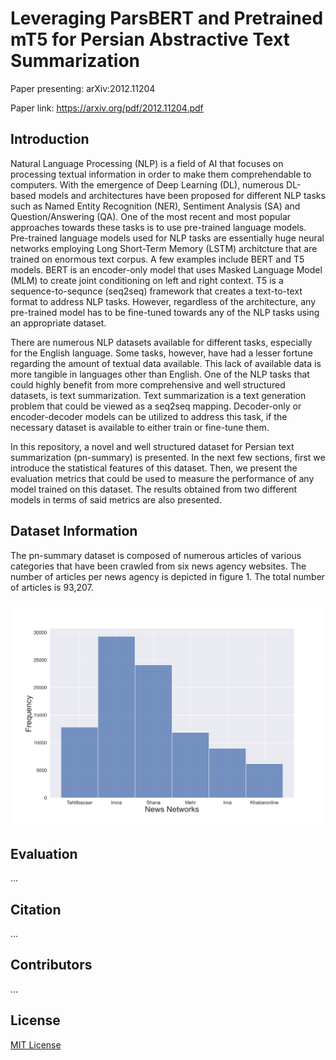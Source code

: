 # Leveraging ParsBERT and Pretrained mT5 for Persian Abstractive Text Summarization


Paper presenting: arXiv:2012.11204

Paper link: https://arxiv.org/pdf/2012.11204.pdf


## Introduction
Natural Language Processing (NLP) is a field of AI that focuses on processing textual information in order to make them comprehendable to computers. With the emergence of Deep Learning (DL), numerous DL-based models and architectures have been proposed for different NLP tasks such as Named Entity Recognition (NER), Sentiment Analysis (SA) and Question/Answering (QA). One of the most recent and most popular approaches towards these tasks is to use pre-trained language models. Pre-trained language models used for NLP tasks are essentially huge neural networks employing Long Short-Term Memory (LSTM) architcture that are trained on enormous text corpus. A few examples include BERT and T5 models.  BERT is an encoder-only model that uses Masked Language Model (MLM) to create joint conditioning on left and right context. T5 is a sequence-to-sequnce (seq2seq) framework that creates a text-to-text format to address NLP tasks. However, regardless of the architecture, any pre-trained model has to be fine-tuned towards any of the NLP tasks using an appropriate dataset.

There are numerous NLP datasets available for different tasks, especially for the English language. Some tasks, however, have had a lesser fortune regarding the amount of textual data available. This lack of available data is more tangible in languages other than English. One of the NLP tasks that could highly benefit from more comprehensive and well structured datasets, is text summarization. Text summarization is a text generation problem that could be viewed as a seq2seq mapping. Decoder-only or encoder-decoder models can be utilized to address this task, if the necessary dataset is available to either train or fine-tune them.

In this repository, a novel and well structured dataset for Persian text summarization (pn-summary) is presented. In the next few sections, first we introduce the statistical features of this dataset. Then, we present the evaluation metrics that could be used to measure the performance of any model trained on this dataset. The results obtained from two different models in terms of said metrics are also presented.

## Dataset Information
The pn-summary dataset is composed of numerous articles of various categories that have been crawled from six news agency websites. The number of articles per news agency is depicted in figure 1. The total number of articles is 93,207.

![Number of articles per news agency.](/assets/news_agencies.png)

## Evaluation
...

## Citation
...

## Contributors
...


## License
[MIT License](LICENSE)
